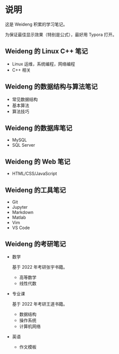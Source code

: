 # 说明

这是 Weideng 积累的学习笔记。

为保证最佳显示效果（特别是公式），最好用 Typora 打开。

## Weideng 的 Linux C++ 笔记

- Linux 运维，系统编程，网络编程
- C++ 相关

## Weideng 的数据结构与算法笔记

- 常见数据结构
- 基本算法
- 算法技巧

## Weideng 的数据库笔记

- MySQL
- SQL Server

## Weideng 的 Web 笔记

- HTML/CSS/JavaScript

## Weideng 的工具笔记

- Git
- Jupyter
- Markdown
- Matlab
- Vim
- VS Code

## Weideng 的考研笔记

- 数学

	基于 2022 年考研张宇书籍。

	- 高等数学
	- 线性代数

- 专业课

	基于 2022 年考研王道书籍。

	- 数据结构
	- 操作系统
	- 计算机网络

- 英语

	- 作文模板

